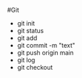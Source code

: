 #Git
* git init
* git status
* git add
* git commit -m "text"
* git push origin main
* git log
* git checkout